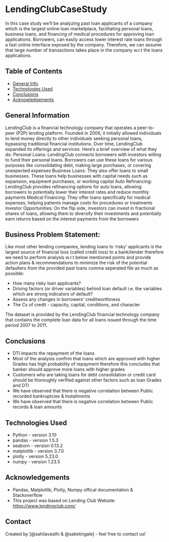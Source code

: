 # LendingClubCaseStudy
In this case study we’ll be analyzing past loan applicants of a company which is the largest online loan marketplace, facilitating personal loans, business loans, and financing of medical procedures for approving loan applications. Borrowers, can easily access lower interest rate loans through a fast online interface exposed by the company. Therefore, we can assume that large number of transactions takes place in the company w.r.t the loans applications.


## Table of Contents
* [General Info](#general-information)
* [Technologies Used](#technologies-used)
* [Conclusions](#conclusions)
* [Acknowledgements](#acknowledgements)

## General Information
LendingClub is a financial technology company that operates a peer-to-peer (P2P) lending platform. Founded in 2006, it initially allowed individuals to lend money directly to other individuals seeking personal loans, bypassing traditional financial institutions. Over time, LendingClub expanded its offerings and services.
Here’s a brief overview of what they do:
  Personal Loans: LendingClub connects borrowers with investors willing to fund their personal loans. Borrowers can use these loans for various purposes like consolidating debt, making large purchases, or covering unexpected expenses
  Business Loans: They also offer loans to small businesses. These loans help businesses with capital needs such as expansion, equipment purchases, or working capital
  Auto Refinancing: LendingClub provides refinancing options for auto loans, allowing borrowers to potentially lower their interest rates and reduce monthly payments
  Medical Financing: They offer loans specifically for medical expenses, helping patients manage costs for procedures or treatments
  Investor Opportunities: On the flip side, investors can invest in fractional shares of loans, allowing them to diversify their investments and potentially earn returns based on the interest payments from the borrowers
  
## Business Problem Statement:
Like most other lending companies, lending loans to ‘risky’ applicants is the largest source of financial loss (called credit loss) to a bank/lender therefore we need to perform analysis w.r.t below mentioned points and provide action plans & recommendations to minimize the risk of the potential defaulters 
from the provided past loans comma seperated file as much as possible:

  - How many risky loan applicants?
  - Driving factors (or driver variables) behind loan default i.e. the variables which are strong indicators of default?
  - Assess any changes in borrowers' creditworthiness
  - The Cs of credit - capacity, capital, conditions, and character  

The dataset is provided by the LendingClub financial technology company that contains the complete loan data for all loans issued through the time period 2007 to 2011.

## Conclusions
- DTI impacts the repayment of the loans
- Most of the analysis confirm that loans which are approved with higher Grades has high probability of repayment therefore this concludes that banker should approve more loans with higher grades
- Customers who are taking loans for debt consolidation or credit card should be thoroughly verified against other factors such as loan Grades and DTI
- We have observed that there is negative correlation between Public recorded bankruptcies & Installments
- We have observed that there is negative correlation between Public records & loan amounts

## Technologies Used
- Python - version 3.10
- pandas - version 1.5.3
- seaborn - version 0.13.2
- matplotlib - version 3.7.0
- plotly - version 5.23.0
- numpy - version 1.23.5

## Acknowledgements
- Pandas, Matplotlib, Plotly, Numpy offical documentation & Stackoverflow
- This project was based on Lending Club Website: https://www.lendingclub.com/


## Contact
Created by [@sahilavasthi & @saketingale] - feel free to contact us!
